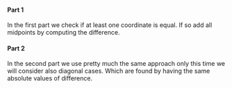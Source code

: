 #### Part 1

In the first part we check if at least one coordinate is equal. If so add all midpoints by computing the difference.

#### Part 2

In the second part we use pretty much the same approach only this time we will consider also diagonal cases. Which are found by having the same absolute values of difference.

